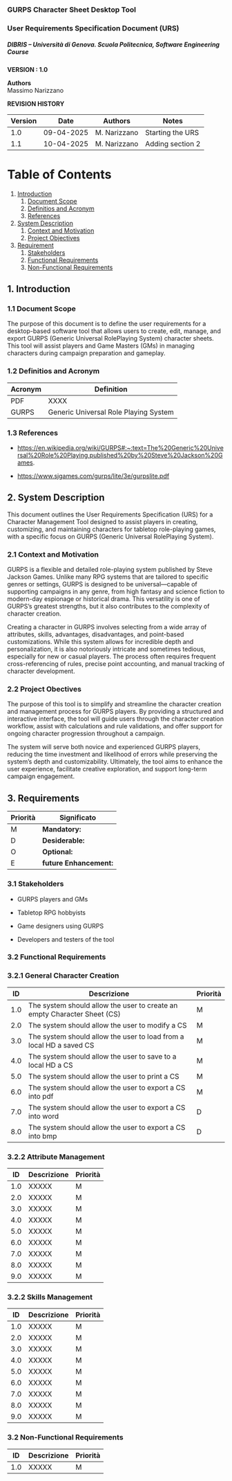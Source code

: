 
### GURPS Character Sheet Desktop Tool
### User Requirements Specification Document (URS)
##### DIBRIS – Università di Genova. Scuola Politecnica, Software Engineering Course 


**VERSION : 1.0**

**Authors**  
Massimo Narizzano


**REVISION HISTORY**

| Version    | Date        | Authors      | Notes        |
| ----------- | ----------- | ----------- | ----------- |
| 1.0 | 09-04-2025 | M. Narizzano| Starting the URS |
| 1.1 | 10-04-2025 | M. Narizzano| Adding section 2 |


# Table of Contents

1. [Introduction](#p1)
	1. [Document Scope](#sp1.1)
	2. [Definitios and Acronym](#sp1.2) 
	3. [References](#sp1.3)
2. [System Description](#p2)
	1. [Context and Motivation](#sp2.1)
	2. [Project Objectives](#sp2.2)
3. [Requirement](#p3)
 	1. [Stakeholders](#sp3.1)
 	2. [Functional Requirements](#sp3.2)
 	3. [Non-Functional Requirements](#sp3.3)
  
  

<a name="p1"></a>

## 1. Introduction

<a name="sp1.1"></a>


### 1.1 Document Scope
The purpose of this document is to define the user requirements for a desktop-based software tool that allows users to create, edit, manage, and export GURPS (Generic Universal RolePlaying System) character sheets. This tool will assist players and Game Masters (GMs) in managing characters during campaign preparation and gameplay.
<a name="sp1.2"></a>

### 1.2 Definitios and Acronym

<a name="sp1.3"></a>

| Acronym				| Definition | 
| ------------------------------------- | ----------- | 
| PDF                                  | XXXX |
| GURPS                                 | Generic Universal Role Playing System |



### 1.3 References 

<a name="p2"></a>
- https://en.wikipedia.org/wiki/GURPS#:~:text=The%20Generic%20Universal%20Role%20Playing,published%20by%20Steve%20Jackson%20Games.

- https://www.sjgames.com/gurps/lite/3e/gurpslite.pdf

## 2. System Description
<a name="sp2.15"></a>
This document outlines the User Requirements Specification (URS) for a Character Management Tool designed to assist players in creating, customizing, and maintaining characters for tabletop role-playing games, with a specific focus on GURPS (Generic Universal RolePlaying System).


### 2.1 Context and Motivation

<a name="sp2.2"></a>

GURPS is a flexible and detailed role-playing system published by Steve Jackson Games. Unlike many RPG systems that are tailored to specific genres or settings, GURPS is designed to be universal—capable of supporting campaigns in any genre, from high fantasy and science fiction to modern-day espionage or historical drama. This versatility is one of GURPS’s greatest strengths, but it also contributes to the complexity of character creation.

Creating a character in GURPS involves selecting from a wide array of attributes, skills, advantages, disadvantages, and point-based customizations. While this system allows for incredible depth and personalization, it is also notoriously intricate and sometimes tedious, especially for new or casual players. The process often requires frequent cross-referencing of rules, precise point accounting, and manual tracking of character development.

### 2.2 Project Obectives 

<a name="p3"></a>

The purpose of this tool is to simplify and streamline the character creation and management process for GURPS players. By providing a structured and interactive interface, the tool will guide users through the character creation workflow, assist with calculations and rule validations, and offer support for ongoing character progression throughout a campaign.

The system will serve both novice and experienced GURPS players, reducing the time investment and likelihood of errors while preserving the system’s depth and customizability. Ultimately, the tool aims to enhance the user experience, facilitate creative exploration, and support long-term campaign engagement.

## 3. Requirements

| Priorità | Significato | 
| --------------- | ----------- | 
| M | **Mandatory:**   |
| D | **Desiderable:** |
| O | **Optional:**    |
| E | **future Enhancement:** |

<a name="sp3.1"></a>
### 3.1 Stakeholders

- GURPS players and GMs

- Tabletop RPG hobbyists

- Game designers using GURPS

- Developers and testers of the tool

<a name="sp3.2"></a>
### 3.2 Functional Requirements 

### 3.2.1 General Character Creation 

| ID | Descrizione | Priorità |
| --------------- | ----------- | ---------- | 
| 1.0 |  The system should allow the user to create an empty Character Sheet (CS) |M|
| 2.0 |  The system should allow the user to modify a CS |M|
| 3.0 |  The system should allow the user to load from a local HD a saved CS |M|
| 4.0 |  The system should allow the user to save to a local HD a CS|M|
| 5.0 |  The system should allow the user to print a CS |M|
| 6.0 |  The system should allow the user to export a CS into pdf |M|
| 7.0 |  The system should allow the user to export a CS into word |D|
| 8.0 |  The system should allow the user to export a CS into bmp |D|

### 3.2.2 Attribute Management 

| ID | Descrizione | Priorità |
| --------------- | ----------- | ---------- | 
| 1.0 |  XXXXX |M|
| 2.0 |  XXXXX |M|
| 3.0 |  XXXXX |M|
| 4.0 |  XXXXX |M|
| 5.0 |  XXXXX |M|
| 6.0 |  XXXXX |M|
| 7.0 |  XXXXX |M|
| 8.0 |  XXXXX |M|
| 9.0 |  XXXXX |M|

### 3.2.2 Skills Management 

| ID | Descrizione | Priorità |
| --------------- | ----------- | ---------- | 
| 1.0 |  XXXXX |M|
| 2.0 |  XXXXX |M|
| 3.0 |  XXXXX |M|
| 4.0 |  XXXXX |M|
| 5.0 |  XXXXX |M|
| 6.0 |  XXXXX |M|
| 7.0 |  XXXXX |M|
| 8.0 |  XXXXX |M|
| 9.0 |  XXXXX |M|



<a name="sp3.3"></a>
### 3.2 Non-Functional Requirements 
 
| ID | Descrizione | Priorità |
| --------------- | ----------- | ---------- | 
| 1.0 | XXXXX |M|
